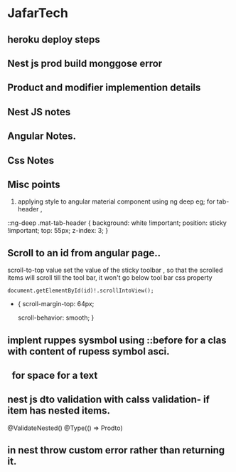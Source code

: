 # JafarTech

## heroku deploy steps

## Nest js prod build monggose error

## Product and modifier implemention details

## Nest JS notes

## Angular Notes.

## Css Notes

## Misc points

1. applying style to angular material component using ng deep
   eg; for tab-header ,

::ng-deep .mat-tab-header {
background: white !important;
position: sticky !important;
top: 55px;
z-index: 3;
}

## Scroll to an id from angular page..

scroll-to-top value set the value of the sticky toolbar , so that the scrolled items will scroll till the tool bar, it won't go below tool bar
css property

    document.getElementById(id)!.scrollIntoView();

- {
  scroll-margin-top: 64px;

  scroll-behavior: smooth;
  }

## implent ruppes sysmbol using ::before for a clas with content of rupess symbol asci.

## &nbsp; for space for a text

## nest js dto validation with calss validation- if item has nested items.

@ValidateNested()
@Type(() => Prodto)

## in nest throw custom error rather than returning it.
